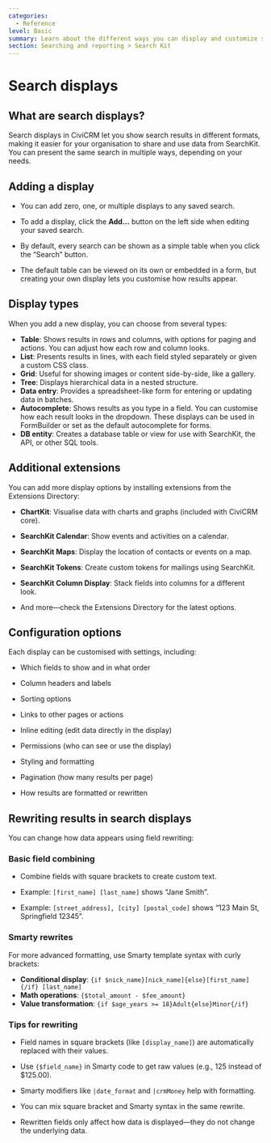 ```yaml
---
categories:
  - Reference
level: Basic
summary: Learn about the different ways you can display and customize search results in CiviCRM using Search Displays, including available display types, configuration options, and useful extensions.
section: Searching and reporting > Search Kit
---
```


# Search displays

## What are search displays?

Search displays in CiviCRM let you show search results in different formats, making it easier for your organisation to share and use data from SearchKit. You can present the same search in multiple ways, depending on your needs.

## Adding a display

- You can add zero, one, or multiple displays to any saved search.

- To add a display, click the **Add...** button on the left side when editing your saved search.

- By default, every search can be shown as a simple table when you click the “Search” button.

- The default table can be viewed on its own or embedded in a form, but creating your own display lets you customise how results appear.

## Display types

When you add a new display, you can choose from several types:

- **Table**: Shows results in rows and columns, with options for paging and actions. You can adjust how each row and column looks.
- **List**: Presents results in lines, with each field styled separately or given a custom CSS class.
- **Grid**: Useful for showing images or content side-by-side, like a gallery.
- **Tree**: Displays hierarchical data in a nested structure.
- **Data entry**: Provides a spreadsheet-like form for entering or updating data in batches.
- **Autocomplete**: Shows results as you type in a field. You can customise how each result looks in the dropdown. These displays can be used in FormBuilder or set as the default autocomplete for forms.
- **DB entity**: Creates a database table or view for use with SearchKit, the API, or other SQL tools.

## Additional extensions

You can add more display options by installing extensions from the Extensions Directory:

- **ChartKit**: Visualise data with charts and graphs (included with CiviCRM core).
- **SearchKit Calendar**: Show events and activities on a calendar.
- **SearchKit Maps**: Display the location of contacts or events on a map.
- **SearchKit Tokens**: Create custom tokens for mailings using SearchKit.
- **SearchKit Column Display**: Stack fields into columns for a different look.

- And more—check the Extensions Directory for the latest options.

## Configuration options

Each display can be customised with settings, including:

- Which fields to show and in what order

- Column headers and labels

- Sorting options

- Links to other pages or actions

- Inline editing (edit data directly in the display)

- Permissions (who can see or use the display)

- Styling and formatting

- Pagination (how many results per page)

- How results are formatted or rewritten

## Rewriting results in search displays

You can change how data appears using field rewriting:

### Basic field combining

- Combine fields with square brackets to create custom text.

- Example: `[first_name] [last_name]` shows “Jane Smith”.

- Example: `[street_address], [city] [postal_code]` shows “123 Main St, Springfield 12345”.

### Smarty rewrites

For more advanced formatting, use Smarty template syntax with curly brackets:

- **Conditional display**: `{if $nick_name}[nick_name]{else}[first_name]{/if} [last_name]`
- **Math operations**: `{$total_amount - $fee_amount}`
- **Value transformation**: `{if $age_years >= 18}Adult{else}Minor{/if}`

### Tips for rewriting

- Field names in square brackets (like `[display_name]`) are automatically replaced with their values.

- Use `{$field_name}` in Smarty code to get raw values (e.g., 125 instead of $125.00).

- Smarty modifiers like `|date_format` and `|crmMoney` help with formatting.

- You can mix square bracket and Smarty syntax in the same rewrite.

- Rewritten fields only affect how data is displayed—they do not change the underlying data.

<!--
Source: https://docs.civicrm.org/some/page/
 -->

<!--
This page is best classified as Reference because it systematically lists and describes the options, features, and configuration settings for Search Displays. It does not provide step
-by-step instructions (Tutorial), solve a specific problem (Guide), or explain underlying concepts (Explanation). For non-expert users, splitting out a simple Tutorial ("How to add a Search Display") and a Guide ("How to create a custom display for a specific use case") could be helpful. -->
